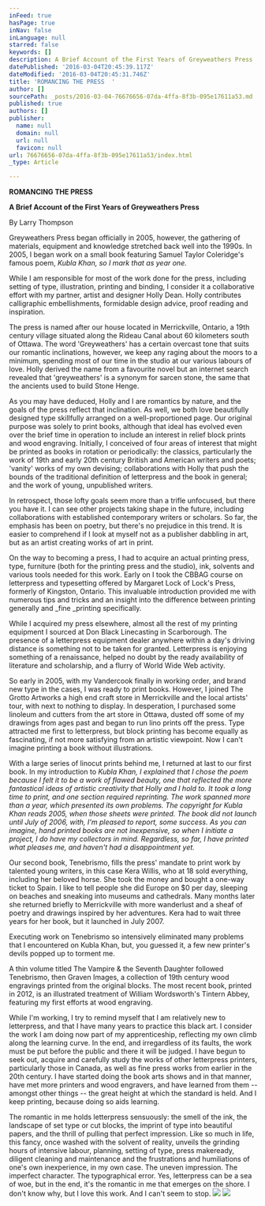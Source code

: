 ```yaml
---
inFeed: true
hasPage: true
inNav: false
inLanguage: null
starred: false
keywords: []
description: A Brief Account of the First Years of Greyweathers Press
datePublished: '2016-03-04T20:45:39.117Z'
dateModified: '2016-03-04T20:45:31.746Z'
title: 'ROMANCING THE PRESS  '
author: []
sourcePath: _posts/2016-03-04-76676656-07da-4ffa-8f3b-095e17611a53.md
published: true
authors: []
publisher:
  name: null
  domain: null
  url: null
  favicon: null
url: 76676656-07da-4ffa-8f3b-095e17611a53/index.html
_type: Article

---
```

**ROMANCING THE PRESS**

**A Brief Account of the First Years of Greyweathers Press**

By Larry Thompson

Greyweathers Press began officially in 2005, however, the gathering of materials, equipment and knowledge stretched back well into the 1990s. In 2005, I began work on a small book featuring Samuel Taylor Coleridge's famous poem, _Kubla Khan, so I mark that as year one._

While I am responsible for most of the work done for the press, including setting of type, illustration, printing and binding, I consider it a collaborative effort with my partner, artist and designer Holly Dean. Holly contributes calligraphic embellishments, formidable design advice, proof reading and inspiration.

The press is named after our house located in Merrickville, Ontario, a 19th century village situated along the Rideau Canal about 60 kilometers south of Ottawa. The word 'Greyweathers' has a certain overcast tone that suits our romantic inclinations, however, we keep any raging about the moors to a minimum, spending most of our time in the studio at our various labours of love. Holly derived the name from a favourite novel but an internet search revealed that 'greyweathers' is a synonym for sarcen stone, the same that the ancients used to build Stone Henge.

As you may have deduced, Holly and I are romantics by nature, and the goals of the press reflect that inclination. As well, we both love beautifully designed type skillfully arranged on a well-proportioned page. Our original purpose was solely to print books, although that ideal has evolved even over the brief time in operation to include an interest in relief block prints and wood engraving. Initially, I conceived of four areas of interest that might be printed as books in rotation or periodically: the classics, particularly the work of 19th and early 20th century British and American writers and poets; 'vanity' works of my own devising; collaborations with Holly that push the bounds of the traditional definition of letterpress and the book in general; and the work of young, unpublished writers.

In retrospect, those lofty goals seem more than a trifle unfocused, but there you have it. I can see other projects taking shape in the future, including collaborations with established contemporary writers or scholars. So far, the emphasis has been on poetry, but there's no prejudice in this trend. It is easier to comprehend if I look at myself not as a publisher dabbling in art, but as an artist creating works of art in print.

On the way to becoming a press, I had to acquire an actual printing press, type, furniture (both for the printing press and the studio), ink, solvents and various tools needed for this work. Early on I took the CBBAG course on letterpress and typesetting offered by Margaret Lock of Lock's Press, formerly of Kingston, Ontario. This invaluable introduction provided me with numerous tips and tricks and an insight into the difference between printing generally and _fine _printing specifically.

While I acquired my press elsewhere, almost all the rest of my printing equipment I sourced at Don Black Linecasting in Scarborough. The presence of a letterpress equipment dealer anywhere within a day's driving distance is something not to be taken for granted. Letterpress is enjoying something of a renaissance, helped no doubt by the ready availability of literature and scholarship, and a flurry of World Wide Web activity.

So early in 2005, with my Vandercook finally in working order, and brand new type in the cases, I was ready to print books. However, I joined The Grotto Artworks a high end craft store in Merrickville and the local artists' tour, with next to nothing to display. In desperation, I purchased some linoleum and cutters from the art store in Ottawa, dusted off some of my drawings from ages past and began to run lino prints off the press. Type attracted me first to letterpress, but block printing has become equally as fascinating, if not more satisfying from an artistic viewpoint. Now I can't imagine printing a book without illustrations.

With a large series of linocut prints behind me, I returned at last to our first book. In my introduction to _Kubla Khan, I explained that I chose the poem because I felt it to be a work of flawed beauty, one that reflected the more fantastical ideas of artistic creativity that Holly and I hold to. It took a long time to print, and one section required reprinting. The work spanned more than a year, which presented its own problems. The copyright for Kubla Khan reads 2005, when those sheets were printed. The book did not launch until July of 2006, with, I'm pleased to report, some success. As you can imagine, hand printed books are not inexpensive, so when I initiate a project, I do have my collectors in mind. Regardless, so far, I have printed what pleases me, and haven't had a disappointment yet._

Our second book, Tenebrismo, fills the press' mandate to print work by talented young writers, in this case Kera Willis, who at 18 sold everything, including her beloved horse. She took the money and bought a one-way ticket to Spain. I like to tell people she did Europe on $0 per day, sleeping on beaches and sneaking into museums and cathedrals. Many months later she returned briefly to Merrickville with more wanderlust and a sheaf of poetry and drawings inspired by her adventures. Kera had to wait three years for her book, but it launched in July 2007\.

Executing work on Tenebrismo so intensively eliminated many problems that I encountered on Kubla Khan, but, you guessed it, a few new printer's devils popped up to torment me.

A thin volume titled The Vampire & the Seventh Daughter followed Tenebrismo, then Graven Images, a collection of 19th century wood engravings printed from the original blocks. The most recent book, printed in 2012, is an illustrated treatment of William Wordsworth's Tintern Abbey, featuring my first efforts at wood engraving.

While I'm working, I try to remind myself that I am relatively new to letterpress, and that I have many years to practice this black art. I consider the work I am doing now part of my apprenticeship, reflecting my own climb along the learning curve. In the end, and irregardless of its faults, the work must be put before the public and there it will be judged. I have begun to seek out, acquire and carefully study the works of other letterpress printers, particularly those in Canada, as well as fine press works from earlier in the 20th century. I have started doing the book arts shows and in that manner, have met more printers and wood engravers, and have learned from them -- amongst other things -- the great height at which the standard is held. And I keep printing, because doing so aids learning.

The romantic in me holds letterpress sensuously: the smell of the ink, the landscape of set type or cut blocks, the imprint of type into beautiful papers, and the thrill of pulling that perfect impression. Like so much in life, this fancy, once washed with the solvent of reality, unveils the grinding hours of intensive labour, planning, setting of type, press makeready, diligent cleaning and maintenance and the frustrations and humiliations of one's own inexperience, in my own case. The uneven impression. The imperfect character. The typographical error. Yes, letterpress can be a sea of woe, but in the end, it's the romantic in me that emerges on the shore. I don't know why, but I love this work. And I can't seem to stop.
![](https://the-grid-user-content.s3-us-west-2.amazonaws.com/44021ae8-6531-455f-a556-04cd617eb9d3.jpg)
![](https://the-grid-user-content.s3-us-west-2.amazonaws.com/7609b4c6-2eb4-4233-ab25-2eb9adc0d579.jpg)